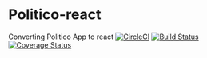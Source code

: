 # Politico-react
Converting Politico App to react 
[![CircleCI](https://circleci.com/gh/amaechi-chuks/Politico-react.svg?style=svg)](https://circleci.com/gh/amaechi-chuks/Politico-react)
[![Build Status](https://travis-ci.org/amaechi-chuks/Politico-react.svg?branch=develop)](https://travis-ci.org/amaechi-chuks/Politico-react)
[![Coverage Status](https://coveralls.io/repos/github/amaechi-chuks/Politico-react/badge.svg)](https://coveralls.io/github/amaechi-chuks/Politico-react)